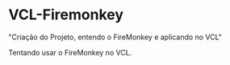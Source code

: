 # VCL-Firemonkey
"Criação do Projeto, entendo o FireMonkey e aplicando no VCL"

Tentando usar o FireMonkey no VCL.
